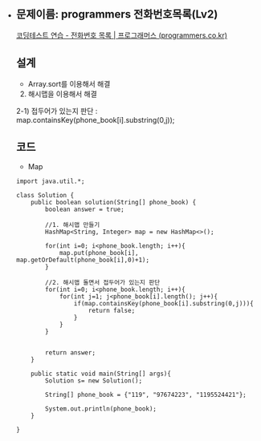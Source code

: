 - ## 문제이름: programmers 전화번호목록(Lv2)

  [코딩테스트 연습 - 전화번호 목록 | 프로그래머스 (programmers.co.kr)](https://programmers.co.kr/learn/courses/30/lessons/42577)

  ## 설계

  - Array.sort를 이용해서 해결

  2) 해시맵을 이용해서 해결

  2-1) 접두어가 있는지 판단 : map.containsKey(phone_book[i].substring(0,j));

  ## 코드

  - Map

  ```
  import java.util.*;
  
  class Solution {
      public boolean solution(String[] phone_book) {
          boolean answer = true;
          
          //1. 해시맵 만들기
          HashMap<String, Integer> map = new HashMap<>();
          
          for(int i=0; i<phone_book.length; i++){
              map.put(phone_book[i], map.getOrDefault(phone_book[i],0)+1);
          }
          
          //2. 해시맵 돌면서 접두어가 있는지 판단
          for(int i=0; i<phone_book.length; i++){
              for(int j=1; j<phone_book[i].length(); j++){
                  if(map.containsKey(phone_book[i].substring(0,j))){
                      return false;
                  }
              }
          }
          
      
          return answer;
      }
      
      public static void main(String[] args){
          Solution s= new Solution();
          
          String[] phone_book = {"119", "97674223", "1195524421"};
          
          System.out.println(phone_book);
      }
      
  }
  ```
